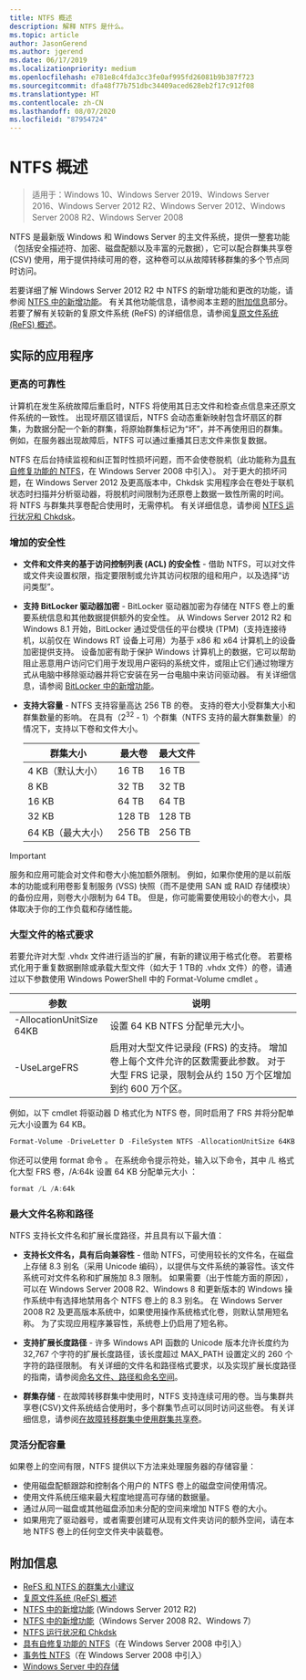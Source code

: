 ```yaml
---
title: NTFS 概述
description: 解释 NTFS 是什么。
ms.topic: article
author: JasonGerend
ms.author: jgerend
ms.date: 06/17/2019
ms.localizationpriority: medium
ms.openlocfilehash: e781e8c4fda3cc3fe0af995fd26081b9b387f723
ms.sourcegitcommit: dfa48f77b751dbc34409aced628eb2f17c912f08
ms.translationtype: HT
ms.contentlocale: zh-CN
ms.lasthandoff: 08/07/2020
ms.locfileid: "87954724"
---
```

# <a name="ntfs-overview"></a>NTFS 概述

>适用于：Windows 10、Windows Server 2019、Windows Server 2016、Windows Server 2012 R2、Windows Server 2012、Windows Server 2008 R2、Windows Server 2008

NTFS 是最新版 Windows 和 Windows Server 的主文件系统，提供一整套功能（包括安全描述符、加密、磁盘配额以及丰富的元数据），它可以配合群集共享卷 (CSV) 使用，用于提供持续可用的卷，这种卷可以从故障转移群集的多个节点同时访问。

若要详细了解 Windows Server 2012 R2 中 NTFS 的新增功能和更改的功能，请参阅 [NTFS 中的新增功能](/previous-versions/windows/it-pro/windows-server-2012-r2-and-2012/dn466520(v%3dws.11))。 有关其他功能信息，请参阅本主题的[附加信息](#additional-information)部分。 若要了解有关较新的复原文件系统 (ReFS) 的详细信息，请参阅[复原文件系统 (ReFS) 概述](../refs/refs-overview.md)。

## <a name="practical-applications"></a>实际的应用程序

### <a name="increased-reliability"></a>更高的可靠性

计算机在发生系统故障后重启时，NTFS 将使用其日志文件和检查点信息来还原文件系统的一致性。 出现坏扇区错误后，NTFS 会动态重新映射包含坏扇区的群集，为数据分配一个新的群集，将原始群集标记为“坏”，并不再使用旧的群集。 例如，在服务器出现故障后，NTFS 可以通过重播其日志文件来恢复数据。

NTFS 在后台持续监视和纠正暂时性损坏问题，而不会使卷脱机（此功能称为[具有自修复功能的 NTFS](/previous-versions/windows/it-pro/windows-server-2008-r2-and-2008/cc771388(v=ws.10))，在 Windows Server 2008 中引入）。 对于更大的损坏问题，在 Windows Server 2012 及更高版本中，Chkdsk 实用程序会在卷处于联机状态时扫描并分析驱动器，将脱机时间限制为还原卷上数据一致性所需的时间。 将 NTFS 与群集共享卷配合使用时，无需停机。 有关详细信息，请参阅 [NTFS 运行状况和 Chkdsk](/previous-versions/windows/it-pro/windows-server-2012-r2-and-2012/hh831536(v%3dws.11))。

### <a name="increased-security"></a>增加的安全性

- **文件和文件夹的基于访问控制列表 (ACL) 的安全性** - 借助 NTFS，可以对文件或文件夹设置权限，指定要限制或允许其访问权限的组和用户，以及选择“访问类型”。

- **支持 BitLocker 驱动器加密** - BitLocker 驱动器加密为存储在 NTFS 卷上的重要系统信息和其他数据提供额外的安全性。 从 Windows Server 2012 R2 和 Windows 8.1 开始，BitLocker 通过受信任的平台模块 (TPM)（支持连接待机，以前仅在 Windows RT 设备上可用）为基于 x86 和 x64 计算机上的设备加密提供支持。 设备加密有助于保护 Windows 计算机上的数据，它可以帮助阻止恶意用户访问它们用于发现用户密码的系统文件，或阻止它们通过物理方式从电脑中移除驱动器并将它安装在另一台电脑中来访问驱动器。 有关详细信息，请参阅 [BitLocker 中的新增功能](/previous-versions/windows/it-pro/windows-server-2012-r2-and-2012/dn306081(v%3dws.11))。

- **支持大容量** - NTFS 支持容量高达 256 TB 的卷。 支持的卷大小受群集大小和群集数量的影响。 在具有（2<sup>32</sup> - 1）个群集（NTFS 支持的最大群集数量）的情况下，支持以下卷和文件大小。

  |群集大小|最大卷|最大文件|
  |---|---|---|
  |4 KB（默认大小）|16 TB|16 TB|
  |8 KB|32 TB|32 TB|
  |16 KB|64 TB|64 TB|
  |32 KB|128 TB|128 TB|
  |64 KB（最大大小）|256 TB|256 TB|

>[!IMPORTANT]
>服务和应用可能会对文件和卷大小施加额外限制。 例如，如果你使用的是以前版本的功能或利用卷影复制服务 (VSS) 快照（而不是使用 SAN 或 RAID 存储模块）的备份应用，则卷大小限制为 64 TB。 但是，你可能需要使用较小的卷大小，具体取决于你的工作负载和存储性能。

### <a name="formatting-requirements-for-large-files"></a>大型文件的格式要求

若要允许对大型 .vhdx 文件进行适当的扩展，有新的建议用于格式化卷。 若要格式化用于重复数据删除或承载大型文件（如大于 1 TB的 .vhdx 文件）的卷，请通过以下参数使用 Windows PowerShell 中的 Format-Volume cmdlet  。

|参数|说明|
|---|---|
|-AllocationUnitSize 64KB|设置 64 KB NTFS 分配单元大小。|
|-UseLargeFRS|启用对大型文件记录段 (FRS) 的支持。 增加卷上每个文件允许的区数需要此参数。 对于大型 FRS 记录，限制会从约 150 万个区增加到约 600 万个区。|

例如，以下 cmdlet 将驱动器 D 格式化为 NTFS 卷，同时启用了 FRS 并将分配单元大小设置为 64 KB。

```PowerShell
Format-Volume -DriveLetter D -FileSystem NTFS -AllocationUnitSize 64KB -UseLargeFRS
```

你还可以使用 format 命令  。 在系统命令提示符处，输入以下命令，其中 /L 格式化大型 FRS 卷，/A:64k 设置 64 KB 分配单元大小   ：

```PowerShell
format /L /A:64k
```

### <a name="maximum-file-name-and-path"></a>最大文件名称和路径

NTFS 支持长文件名和扩展长度路径，并且具有以下最大值：

- **支持长文件名，具有后向兼容性** - 借助 NTFS，可使用较长的文件名，在磁盘上存储 8.3 别名（采用 Unicode 编码），以提供与文件系统的兼容性。该文件系统可对文件名称和扩展施加 8.3 限制。 如果需要（出于性能方面的原因），可以在 Windows Server 2008 R2、Windows 8 和更新版本的 Windows 操作系统中有选择地禁用各个 NTFS 卷上的 8.3 别名。
  在 Windows Server 2008 R2 及更高版本系统中，如果使用操作系统格式化卷，则默认禁用短名称。 为了实现应用程序兼容性，系统卷上仍启用了短名称。

- **支持扩展长度路径** - 许多 Windows API 函数的 Unicode 版本允许长度约为 32,767 个字符的扩展长度路径，该长度超过 MAX\_PATH 设置定义的 260 个字符的路径限制。 有关详细的文件名和路径格式要求，以及实现扩展长度路径的指南，请参阅[命名文件、路径和命名空间](/windows/win32/fileio/naming-a-file)。

- **群集存储** - 在故障转移群集中使用时，NTFS 支持连续可用的卷。当与集群共享卷(CSV)文件系统结合使用时，多个群集节点可以同时访问这些卷。 有关详细信息，请参阅[在故障转移群集中使用群集共享卷](../../failover-clustering/failover-cluster-csvs.md)。

### <a name="flexible-allocation-of-capacity"></a>灵活分配容量

如果卷上的空间有限，NTFS 提供以下方法来处理服务器的存储容量：

- 使用磁盘配额跟踪和控制各个用户的 NTFS 卷上的磁盘空间使用情况。
- 使用文件系统压缩来最大程度地提高可存储的数据量。
- 通过从同一磁盘或其他磁盘添加未分配的空间来增加 NTFS 卷的大小。
- 如果用完了驱动器号，或者需要创建可从现有文件夹访问的额外空间，请在本地 NTFS 卷上的任何空文件夹中装载卷。

## <a name="additional-information"></a>附加信息

- [ReFS 和 NTFS 的群集大小建议](https://techcommunity.microsoft.com/t5/Storage-at-Microsoft/Cluster-size-recommendations-for-ReFS-and-NTFS/ba-p/425960)
- [复原文件系统 (ReFS) 概述](../refs/refs-overview.md)
- [NTFS 中的新增功能](/previous-versions/windows/it-pro/windows-server-2012-r2-and-2012/dn466520(v%3dws.11)) (Windows Server 2012 R2)
- [NTFS 中的新增功能](/previous-versions/windows/it-pro/windows-server-2008-r2-and-2008/ff383236(v=ws.10))（Windows Server 2008 R2、Windows 7）
- [NTFS 运行状况和 Chkdsk](/previous-versions/windows/it-pro/windows-server-2012-r2-and-2012/hh831536(v%3dws.11))
- [具有自修复功能的 NTFS](/previous-versions/windows/it-pro/windows-server-2008-r2-and-2008/cc771388(v=ws.10))（在 Windows Server 2008 中引入）
- [事务性 NTFS](/previous-versions/windows/it-pro/windows-server-2008-r2-and-2008/cc730726(v%3dws.10))（在 Windows Server 2008 中引入）
- [Windows Server 中的存储](../storage.yml)
